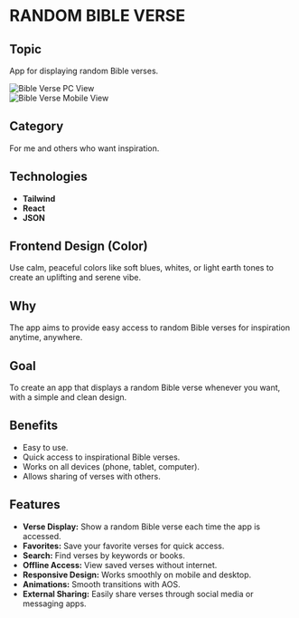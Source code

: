# RANDOM BIBLE VERSE

## Topic
App for displaying random Bible verses.

![Bible Verse PC View](./assets/pcview.png)  
![Bible Verse Mobile View](./assets/mobileview.png)

## Category
For me and others who want inspiration.

## Technologies
- **Tailwind**
- **React**
- **JSON**

## Frontend Design (Color)
Use calm, peaceful colors like soft blues, whites, or light earth tones to create an uplifting and serene vibe.

## Why
The app aims to provide easy access to random Bible verses for inspiration anytime, anywhere.

## Goal
To create an app that displays a random Bible verse whenever you want, with a simple and clean design.

## Benefits
- Easy to use.
- Quick access to inspirational Bible verses.
- Works on all devices (phone, tablet, computer).
- Allows sharing of verses with others.

## Features
- **Verse Display:** Show a random Bible verse each time the app is accessed.
- **Favorites:** Save your favorite verses for quick access.
- **Search:** Find verses by keywords or books.
- **Offline Access:** View saved verses without internet.
- **Responsive Design:** Works smoothly on mobile and desktop.
- **Animations:** Smooth transitions with AOS.
- **External Sharing:** Easily share verses through social media or messaging apps.
